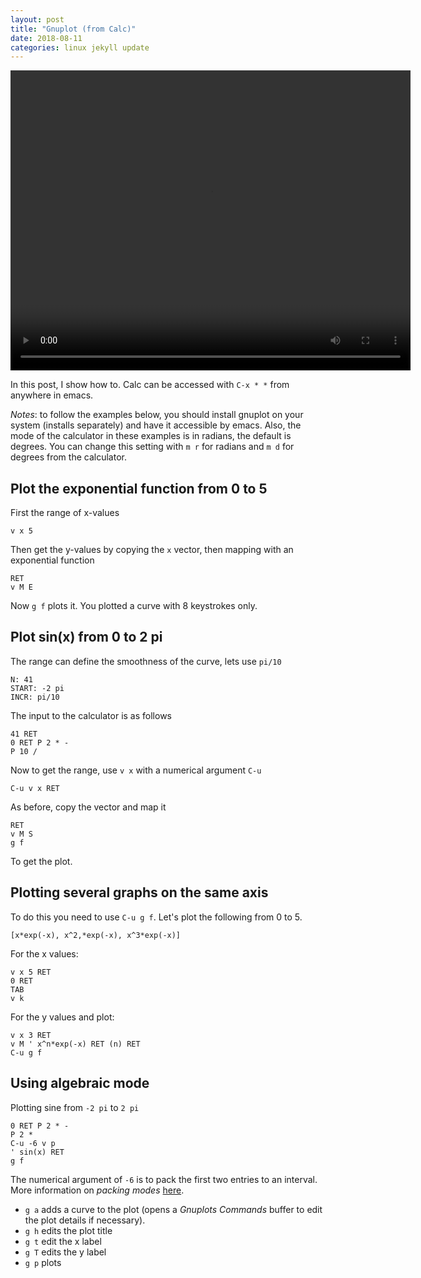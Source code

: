 ```yaml
---
layout: post
title: "Gnuplot (from Calc)"
date: 2018-08-11
categories: linux jekyll update
---
```


<video width="640" height="480" src="/assets/gnuplot_calc.webm" controls></video>

In this post, I show how to. Calc can be accessed with `C-x * *` from anywhere in emacs. 

_Notes_: to follow the examples below, you should install gnuplot on your system (installs separately) and have it accessible by emacs. Also, the mode of the calculator in these examples is in radians, the default is degrees. You can change this setting with `m r` for radians and `m d` for degrees from the calculator.

## Plot the exponential function from 0 to 5

First the range of x-values

``` 
v x 5 
```

Then get the y-values by copying the `x` vector, then mapping with an exponential function

```
RET
v M E
```

Now `g f` plots it. You plotted a curve with 8 keystrokes only.

## Plot sin(x) from 0 to 2 pi

The range can define the smoothness of the curve, lets use `pi/10`

```
N: 41
START: -2 pi
INCR: pi/10
```

The input to the calculator is as follows

```
41 RET 
0 RET P 2 * - 
P 10 / 
```

Now to get the range, use `v x` with a numerical argument `C-u`

```
C-u v x RET
```

As before, copy the vector and map it

```
RET 
v M S
g f
```

To get the plot.

## Plotting several graphs on the same axis

To do this you need to use `C-u g f`. Let's plot the following from 0 to 5. 

```
[x*exp(-x), x^2,*exp(-x), x^3*exp(-x)]
```

For the x values:

```
v x 5 RET
0 RET
TAB
v k
```

For the y values and plot:

```
v x 3 RET
v M ' x^n*exp(-x) RET (n) RET
C-u g f
```

## Using algebraic mode

Plotting sine from `-2 pi` to `2 pi`

```
0 RET P 2 * -
P 2 *
C-u -6 v p
' sin(x) RET
g f
```

The numerical argument of `-6` is to pack the first two entries to an interval. More information on _packing modes_ [here](https://www.gnu.org/software/emacs/manual/html_node/calc/Packing-and-Unpacking.html).


* `g a` adds a curve to the plot (opens a *Gnuplots Commands* buffer to edit the plot details if necessary). 
* `g h` edits the plot title
* `g t` edit the x label
* `g T` edits the y label
* `g p` plots 
